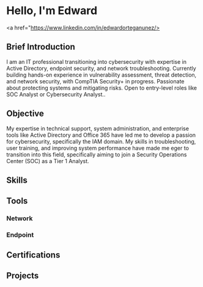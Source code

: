 # Hello, I'm Edward 
<a href="https://www.linkedin.com/in/edwardorteganunez/> 

## Brief Introduction

I am an IT professional transitioning into cybersecurity with expertise in Active Directory, endpoint security, and network troubleshooting. Currently building hands-on experience in vulnerability assessment, threat detection, and network security, with CompTIA Security+ in progress. Passionate about protecting systems and mitigating risks. Open to entry-level roles like SOC Analyst or Cybersecurity Analyst..

## Objective

My expertise in technical support, system administration, and enterprise tools like Active Directory and Office 365 have led me to develop a passion for cybersecurity, specifically the IAM domain. My skills in troubleshooting, user training, and improving system performance have made me eger to transition into this field, specifically aiming to join a Security Operations Center (SOC) as a Tier 1 Analyst.

## Skills


## Tools

### Network


### Endpoint


## Certifications

## Projects
